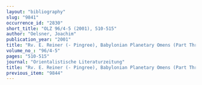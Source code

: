 ```yaml
---
layout: "bibliography"
slug: "9841"
occurrence_id: "2830"
short_title: "OLZ 96/4-5 (2001), 510-515"
author: "Oelsner, Joachim"
publication_year: "2001"
title: "Rv. E. Reiner (- Pingree), Babylonian Planetary Omens (Part Three, Groningen 1998)"
volume_no_: "96/4-5"
pages: "510-515"
journal: "Orientalistische Literaturzeitung"
title: "Rv. E. Reiner (- Pingree), Babylonian Planetary Omens (Part Three, Groningen 1998)"
previous_item: "9844"
---
```

